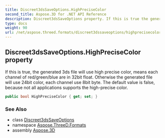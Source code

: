 ```yaml
---
title: Discreet3dsSaveOptions.HighPreciseColor
second_title: Aspose.3D for .NET API Reference
description: Discreet3dsSaveOptions property. If this is true the generated 3ds file will use high precise color means each channel of red/green/blue are in 32bit float. Otherwise the generated file will use 24bit color each channel use 8bit byte. The default value is false because not all applications supports the highprecise color
type: docs
weight: 90
url: /net/aspose.threed.formats/discreet3dssaveoptions/highprecisecolor/
---
```

## Discreet3dsSaveOptions.HighPreciseColor property

If this is true, the generated 3ds file will use high precise color, means each channel of red/green/blue are in 32bit float. Otherwise the generated file will use 24bit color, each channel use 8bit byte. The default value is false, because not all applications supports the high-precise color.

```csharp
public bool HighPreciseColor { get; set; }
```

### See Also

* class [Discreet3dsSaveOptions](../)
* namespace [Aspose.ThreeD.Formats](../../../aspose.threed.formats/)
* assembly [Aspose.3D](../../../)


